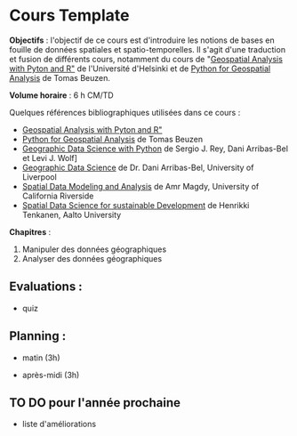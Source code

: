# Cours Template


**Objectifs** : l'objectif de ce cours est d'introduire les notions de bases en fouille de données spatiales et spatio-temporelles. Il s'agit d'une traduction et fusion de différents cours, notamment du cours de "[Geospatial Analysis with Pyton and R"](https://kodu.ut.ee/~kmoch/geopython2021/index.html) de l'Université d'Helsinki et de [Python for Geospatial Analysis](https://www.tomasbeuzen.com/python-for-geospatial-analysis/README.html) de Tomas Beuzen.

  

**Volume horaire** :  6 h CM/TD

Quelques références bibliographiques utilisées dans ce cours :
- [Geospatial Analysis with Pyton and R"](https://kodu.ut.ee/~kmoch/geopython2021/index.html)
- [Python for Geospatial Analysis](https://www.tomasbeuzen.com/python-for-geospatial-analysis/README.html) de Tomas Beuzen
- [Geographic Data Science with Python](https://geographicdata.science/book/intro.html) de Sergio J. Rey, Dani Arribas-Bel et Levi J. Wolf]
- [Geographic Data Science](https://darribas.org/gds_course/content/home.html) de Dr. Dani Arribas-Bel, University of Liverpool
- [Spatial Data Modeling and Analysis](https://www.cs.ucr.edu/~amr/courses/18SCS260/) de Amr Magdy, University of California Riverside
- [Spatial Data Science for sustainable Development](https://sustainability-gis.readthedocs.io/en/latest/course-info/introduction.html) de Henrikki Tenkanen, Aalto University

**Chapitres** :
1. Manipuler des données géographiques 
2. Analyser des données géographiques


## Evaluations : 
- quiz

## Planning :
- matin (3h)

- après-midi (3h)


## TO DO pour l'année prochaine
- liste d'améliorations